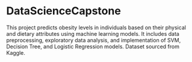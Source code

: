 # DataScienceCapstone
This project predicts obesity levels in individuals based on their physical and dietary attributes using machine learning models. It includes data preprocessing, exploratory data analysis, and implementation of SVM, Decision Tree, and Logistic Regression models. Dataset sourced from Kaggle.
